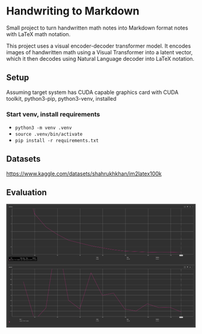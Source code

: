 # Handwriting to Markdown 
Small project to turn handwritten math notes into Markdown format notes with LaTeX math notation.

This project uses a visual encoder-decoder transformer model.
It encodes images of handwritten math using a Visual Transformer into a latent vector, which it then decodes using Natural Language decoder into LaTeX notation.

## Setup
Assuming target system has CUDA capable graphics card with CUDA toolkit, python3-pip, python3-venv, installed 

### Start venv, install requirements
- ```python3 -m venv .venv```
- ```source .venv/bin/activate```
- ```pip install -r requirements.txt```

## Datasets
https://www.kaggle.com/datasets/shahrukhkhan/im2latex100k

## Evaluation
![Evauluation](image.png)